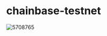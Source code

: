 # chainbase-testnet
![5708765](https://github.com/user-attachments/assets/76cbcb9e-6484-4bc0-bc94-35a7d724cf5b)
